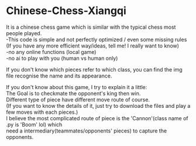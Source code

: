 # Chinese-Chess-Xiangqi

It is a chinese chess game which is similar with the typical chess most people played.<br/>
    -This code is simple and not perfectly optimized / even some missing rules <br/>
        (If you have any more efficient way/ideas, tell me! I really want to know)<br/>
    -no any online functions (local game)<br/>
    -no ai to play with you (human vs human only)<br/>

If you don't know which pieces refer to which class, you can find the img file recognise the name and its appearance.<br/>

If you don't know about this game, I try to explain it a little: <br/>
    The Goal is to checkmate the opponent's king then win.<br/>
    Different type of piece have different move route of course. <br/>
        (If you want to know the details of it, just try to download the files and play a few moves with each pieces.)<br/>
    I believe the most complicated route of piece is the 'Cannon'(class name of .py is 'Boom' lol) which <br/>
        need a intermediary(teammates/opponents' pieces) to capture the opponents.<br/>
